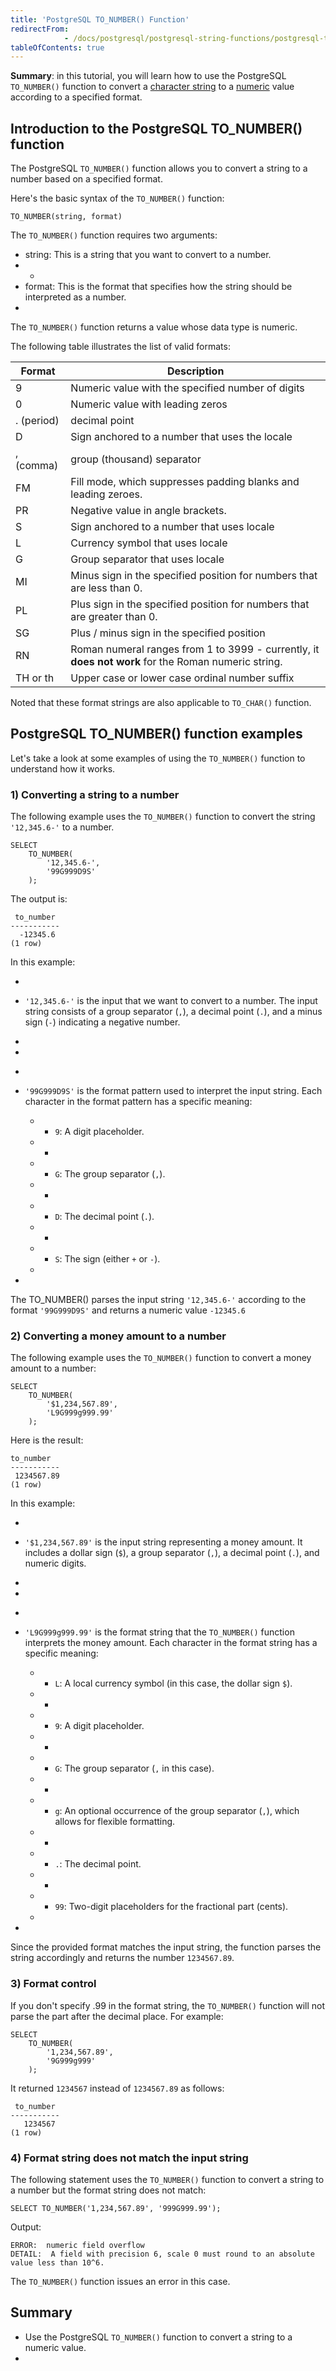 ```yaml
---
title: 'PostgreSQL TO_NUMBER() Function'
redirectFrom: 
            - /docs/postgresql/postgresql-string-functions/postgresql-to_number/
tableOfContents: true
---
```


**Summary**: in this tutorial, you will learn how to use the PostgreSQL `TO_NUMBER()` function to convert a [character string](/docs/postgresql/postgresql-char-varchar-text/) to a [numeric](https://www.postgresqltutorial.com/postgresql-tutorial/postgresql-numeric) value according to a specified format.



## Introduction to the PostgreSQL TO_NUMBER() function



The PostgreSQL `TO_NUMBER()` function allows you to convert a string to a number based on a specified format.



Here's the basic syntax of the `TO_NUMBER()` function:



```
TO_NUMBER(string, format)
```



The `TO_NUMBER()` function requires two arguments:



- string: This is a string that you want to convert to a number.
- -
- format: This is the format that specifies how the string should be interpreted as a number.
- 


The `TO_NUMBER()` function returns a value whose data type is numeric.



The following table illustrates the list of valid formats:



| Format     | Description                                                                                         |
| ---------- | --------------------------------------------------------------------------------------------------- |
| 9          | Numeric value with the specified number of digits                                                   |
| 0          | Numeric value with leading zeros                                                                    |
| . (period) | decimal point                                                                                       |
| D          | Sign anchored to a number that uses the locale                                                      |
| , (comma)  | group (thousand) separator                                                                          |
| FM         | Fill mode, which suppresses padding blanks and leading zeroes.                                      |
| PR         | Negative value in angle brackets.                                                                   |
| S          | Sign anchored to a number that uses locale                                                          |
| L          | Currency symbol that uses locale                                                                    |
| G          | Group separator that uses locale                                                                    |
| MI         | Minus sign in the specified position for numbers that are less than 0.                              |
| PL         | Plus sign in the specified position for numbers that are greater than 0.                            |
| SG         | Plus / minus sign in the specified position                                                         |
| RN         | Roman numeral ranges from 1 to 3999 - currently, it **does not work** for the Roman numeric string. |
| TH or th   | Upper case or lower case ordinal number suffix                                                      |



Noted that these format strings are also applicable to `TO_CHAR()` function.



## PostgreSQL TO_NUMBER() function examples



Let's take a look at some examples of using the `TO_NUMBER()` function to understand how it works.



### 1) Converting a string to a number



The following example uses the `TO_NUMBER()` function to convert the string `'12,345.6-'` to a number.



```
SELECT
    TO_NUMBER(
        '12,345.6-',
        '99G999D9S'
    );
```



The output is:



```
 to_number
-----------
  -12345.6
(1 row)
```



In this example:



- 
- `'12,345.6-'` is the input that we want to convert to a number. The input string consists of a group separator (`,`), a decimal point (`.`), and a minus sign (`-`) indicating a negative number.

- 
-

* 
* `'99G999D9S'` is the format pattern used to interpret the input string. Each character in the format pattern has a specific meaning:

  
  -   - `9`: A digit placeholder.
  -   -
  -   - `G`: The group separator (`,`).
  -   -
  -   - `D`: The decimal point (`.`).
  -   -
  -   - `S`: The sign (either `+` or `-`).
  - 
  
* 


The TO_NUMBER() parses the input string `'12,345.6-'` according to the format `'99G999D9S'` and returns a numeric value `-12345.6`



### 2) Converting a money amount to a number



The following example uses the `TO_NUMBER()` function to convert a money amount to a number:



```
SELECT
    TO_NUMBER(
        '$1,234,567.89',
        'L9G999g999.99'
    );
```



Here is the result:



```
to_number
-----------
 1234567.89
(1 row)
```



In this example:



- 
- `'$1,234,567.89'` is the input string representing a money amount. It includes a dollar sign (`$`), a group separator (`,`), a decimal point (`.`), and numeric digits.

- 
-

* 
* `'L9G999g999.99'` is the format string that the `TO_NUMBER()` function interprets the money amount. Each character in the format string has a specific meaning:

  
  -   - `L`: A local currency symbol (in this case, the dollar sign `$`).
  -   -
  -   - `9`: A digit placeholder.
  -   -
  -   - `G`: The group separator (`,` in this case).
  -   -
  -   - `g`: An optional occurrence of the group separator (`,`), which allows for flexible formatting.
  -   -
  -   - `.`: The decimal point.
  -   -
  -   - `99`: Two-digit placeholders for the fractional part (cents).
  - 
  
* 


Since the provided format matches the input string, the function parses the string accordingly and returns the number `1234567.89`.



### 3) Format control



If you don't specify .99 in the format string, the `TO_NUMBER()` function will not parse the part after the decimal place. For example:



```
SELECT
    TO_NUMBER(
        '1,234,567.89',
        '9G999g999'
    );
```



It returned `1234567` instead of `1234567.89` as follows:



```
 to_number
-----------
   1234567
(1 row)
```



### 4) Format string does not match the input string



The following statement uses the `TO_NUMBER()` function to convert a string to a number but the format string does not match:



```
SELECT TO_NUMBER('1,234,567.89', '999G999.99');
```



Output:



```
ERROR:  numeric field overflow
DETAIL:  A field with precision 6, scale 0 must round to an absolute value less than 10^6.
```



The `TO_NUMBER()` function issues an error in this case.



## Summary



- Use the PostgreSQL `TO_NUMBER()` function to convert a string to a numeric value.
- 
